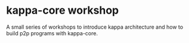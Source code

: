 # kappa-core workshop

A small series of workshops to introduce kappa architecture and how to build p2p programs with kappa-core.
